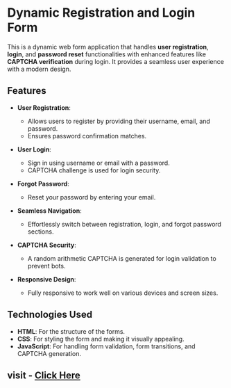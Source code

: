 # Dynamic Registration and Login Form

This is a dynamic web form application that handles **user registration**, **login**, and **password reset** functionalities with enhanced features like **CAPTCHA verification** during login. It provides a seamless user experience with a modern design.

## Features

- **User Registration**: 
  - Allows users to register by providing their username, email, and password.
  - Ensures password confirmation matches.
  
- **User Login**: 
  - Sign in using username or email with a password.
  - CAPTCHA challenge is used for login security.

- **Forgot Password**: 
  - Reset your password by entering your email.
  
- **Seamless Navigation**: 
  - Effortlessly switch between registration, login, and forgot password sections.

- **CAPTCHA Security**: 
  - A random arithmetic CAPTCHA is generated for login validation to prevent bots.

- **Responsive Design**: 
  - Fully responsive to work well on various devices and screen sizes.

## Technologies Used

- **HTML**: For the structure of the forms.
- **CSS**: For styling the form and making it visually appealing.
- **JavaScript**: For handling form validation, form transitions, and CAPTCHA generation.

## visit - [Click Here](https://sailikhithajuturu.github.io/Form-Validation-Master/)
